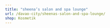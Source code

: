 ```yaml
---
title: "sheena’s salon and spa lounge"
url: /davao-city/sheenas-salon-and-spa-lounge/
shop: Kosmetik
---
```

